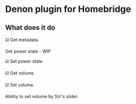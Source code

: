 # Denon plugin for Homebridge

## What does it do

☑️ Get metadata.

Get power state - WIP

☑️ Set power state

☑️ Get volume.

☑️ Set volume.
  
Ability to set volume by Siri's slider.
